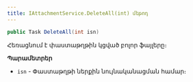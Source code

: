 ```yaml
---
title: IAttachmentService.DeleteAll(int) մեթոդ
---
```


```c#
public Task DeleteAll(int isn)
```

Հեռացնում է փաստաթղթին կցված բոլոր ֆայլերը։

**Պարամետրեր**

* `isn` - Փաստաթղթի ներքին նույնականացման համար։
